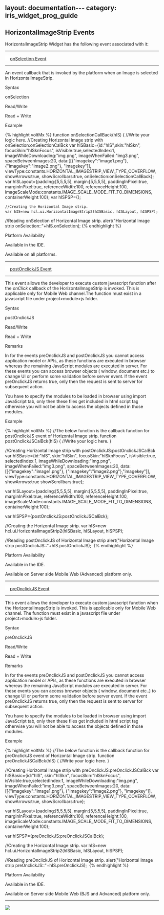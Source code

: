 layout: documentation---
category: iris_widget_prog_guide
---

HorizontalImageStrip Events
---------------------------

HorizontalImageStrip Widget has the following event associated with it:

* * *

[![Closed](../Skins/Default/Stylesheets/Images/transparent.gif)](javascript:void(0);)[onSelection Event](javascript:void(0);)

* * *

An event callback that is invoked by the platform when an Image is selected in HorizontalImageStrip.

Syntax

onSelection

Read/Write

Read + Write

Example

{% highlight voltMx %}​​​​​
function onSelectionCallBack(hIS)
{
	//Write your logic here.
	//Creating Horizontal Image strip with onSelection:onSelectionCalBck
	var hISBasic={id:"hIS",skin:"hISkn", 
		focusSkin:"hISknFocus", 
		isVisible:true,selectedIndex:1, 
		imageWhileDownloading:"img.png",
		imageWhenFailed:"img3.png", 
		spaceBetweenImages:20, 
		data:\[\[{"imagekey":"image1.png"},{"imagekey":"image2.png"}, "imagekey"\]\], 
		viewType:constants.HORIZONTAL\_IMAGESTRIP\_VIEW\_TYPE\_COVERFLOW, 
		showArrows:true, 
		showScrollbars:true, 
		onSelection:onSelectionCallBack};
	var hISLayout={padding:\[5,5,5,5\],
		margin:\[5,5,5,5\], 
		paddingInPixel:true, 
		marginInPixel:true, 
		referenceWidth:100, 
		referenceHeight:100, 
		imageScaleMode:constants.IMAGE\_SCALE\_MODE\_FIT\_TO\_DIMENSIONS, 
		containerWeight:100};
	var hISPSP={};
					
	//Creating the Horizontal Image strip.
	var hIS=new hcl.ui.HorizontalImageStrip2(hISBasic, hISLayout, hISPSP);

//Reading onSelection of Horizontal Image strip.
alert("Horizontal Image strip onSelection::"+hIS.onSelection);​
{% endhighlight %}​​​​​

Platform Availability

Available in the IDE.

Available on all platforms.

* * *

[![Closed](../Skins/Default/Stylesheets/Images/transparent.gif)](javascript:void(0);)[postOnclickJS Event](javascript:void(0);)

* * *

This event allows the developer to execute custom javascript function after the _onClick_ callback of the HorizontalImageStrip is invoked. This is applicable only for Mobile Web channel.The function must exist in a javascript file under project>module>js folder.

Syntax

postOnclickJS

Read/Write

Read + Write

Remarks

In for the events preOnclickJS and postOnclickJS you cannot access application model or APIs, as these functions are executed in browser whereas the remaining JavaScript modules are executed in server. For these events you can access browser objects ( window, document etc.) to change UI or perform some validation before server event. If the event preOnclickJS returns true, only then the request is sent to server for subsequent action.  
  
You have to specify the modules to be loaded in browser using import JavaScript tab, only then these files get included in html script tag otherwise you will not be able to access the objects defined in those modules.

Example

{% highlight voltMx %}​​​​​
//The below function is the callback function for postOnclickJS event of Horizontal Image strip.
function postOnclickJSCalBck(hIS)
{
	 //Write your logic here.
}
					
//Creating Horizontal Image strip with postOnclickJS:postOnclickJSCalBck
var hISBasic={id:"hIS", 
	skin:"hISkn", 
	focusSkin:"hISknFocus", 
	isVisible:true, 
	selectedIndex:1,
	imageWhileDownloading:"img.png", 
	imageWhenFailed:"img3.png", 
	spaceBetweenImages:20, 
	data:\[\[{"imagekey":"image1.png"}, {"imagekey":"image2.png"},"imagekey"\]\], 
	viewType:constants.HORIZONTAL\_IMAGESTRIP\_VIEW\_TYPE\_COVERFLOW, 
	showArrows:true
	showScrollbars:true};

var hISLayout={padding:\[5,5,5,5\], 
	margin:\[5,5,5,5\], 
	paddingInPixel:true, 
	marginInPixel:true, 
	referenceWidth:100,
	referenceHeight:100,
	imageScaleMode:constants.IMAGE\_SCALE\_MODE\_FIT\_TO\_DIMENSIONS,
	containerWeight:100};
					
var hISPSP={postOnclickJS:postOnclickJSCalBck};

//Creating the Horizontal Image strip.
var hIS=new hcl.ui.HorizontalImageStrip2(hISBasic, hISLayout, hISPSP);

//Reading postOnclickJS of Horizontal Image strip
alert("Horizontal Image strip postOnclickJS::"+hIS.postOnclickJS);
​
{% endhighlight %}​​​​​

Platform Availability

Available in the IDE.

Available on Server side Mobile Web (Advanced) platform only.

* * *

[![Closed](../Skins/Default/Stylesheets/Images/transparent.gif)](javascript:void(0);)[preOnclickJS Event](javascript:void(0);)

* * *

This event allows the developer to execute custom javascript function when the HorizontalImageStrip is invoked. This is applicable only for Mobile Web channel. The function must exist in a javascript file under project>module>js folder.

Syntax

preOnclickJS

Read/Write

Read + Write

Remarks

In for the events preOnclickJS and postOnclickJS you cannot access application model or APIs, as these functions are executed in browser whereas the remaining JavaScript modules are executed in server. For these events you can access browser objects ( window, document etc..) to change UI or perform some validation before server event. If the event preOnclickJS returns true, only then the request is sent to server for subsequent action.  
  
You have to specify the modules to be loaded in browser using import JavaScript tab, only then these files get included in html script tag otherwise you will not be able to access the objects defined in those modules.

Example

{% highlight voltMx %}​​​​​
//The below function is the callback function for preOnclickJS event of Horizontal Image strip.
function preOnclickJSCalBck(hIS)
{
	 //Write your logic here.
}

//Creating Horizontal Image strip with preOnclickJS:preOnclickJSCalBck
var hISBasic={id:"hIS", 
	skin:"hISkn", 
	focusSkin:"hISknFocus", 
	isVisible:true,selectedIndex:1, 
	imageWhileDownloading:"img.png", 
	imageWhenFailed:"img3.png", 
	spaceBetweenImages:20, 
	data:\[\[{"imagekey":"image1.png"}, {"imagekey":"image2.png"}, "imagekey"\]\], 
	viewType:constants.HORIZONTAL\_IMAGESTRIP\_VIEW\_TYPE\_COVERFLOW, 
	showArrows:true, 
	showScrollbars:true};
					
var hISLayout={padding:\[5,5,5,5\], 
	margin:\[5,5,5,5\], 
	paddingInPixel:true, 
	marginInPixel:true, 
	referenceWidth:100, 
	referenceHeight:100, 
	imageScaleMode:constants.IMAGE\_SCALE\_MODE\_FIT\_TO\_DIMENSIONS,
	containerWeight:100};
					
var hISPSP={preOnclickJS:preOnclickJSCalBck};
					
//Creating the Horizontal Image strip.
var hIS=new hcl.ui.HorizontalImageStrip2(hISBasic, hISLayout, hISPSP);

//Reading preOnclickJS of Horizontal Image strip.
alert("Horizontal Image strip preOnclickJS::"+hIS.preOnclickJS);
​
{% endhighlight %}​​​​​

Platform Availability

Available in the IDE.

Available on Server side Mobile Web (BJS and Advanced) platform only.

* * *

![](Resources/prettify/onLoad.png)